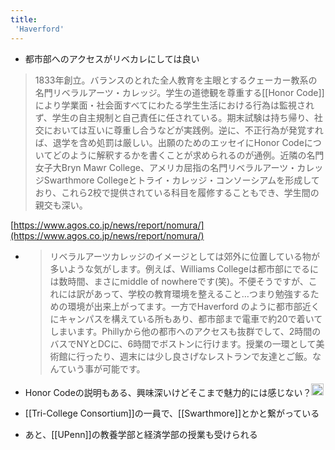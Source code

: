 ```yaml
---
title:
 'Haverford'
---
```


- 都市部へのアクセスがリベカレにしては良い

> 1833年創立。バランスのとれた全人教育を主眼とするクェーカー教系の名門リベラルアーツ・カレッジ。学生の道徳観を尊重する[[Honor Code]]により学業面・社会面すべてにわたる学生生活における行為は監視されず、学生の自主規制と自己責任に任されている。期末試験は持ち帰り、社交においては互いに尊重し合うなどが実践例。逆に、不正行為が発覚すれば、退学を含め処罰は厳しい。出願のためのエッセイにHonor Codeについてどのように解釈するかを書くことが求められるのが通例。近隣の名門女子大Bryn Mawr College、アメリカ屈指の名門リベラルアーツ・カレッジSwarthmore Collegeとトライ・カレッジ・コンソーシアムを形成しており、これら2校で提供されている科目を履修することもでき、学生間の親交も深い。

[https://www.agos.co.jp/news/report/nomura/](https://www.agos.co.jp/news/report/nomura/)
- > リベラルアーツカレッジのイメージとしては郊外に位置している物が多いような気がします。例えば、Williams Collegeは都市部にでるには数時間、まさにmiddle of nowhereです(笑)。不便そうですが、これには訳があって、学校の教育環境を整えること…つまり勉強するための環境が出来上がってます。一方でHaverford のように都市部近くにキャンパスを構えている所もあり、都市部まで電車で約20で着いてしまいます。Phillyから他の都市へのアクセスも抜群でして、2時間のバスでNYとDCに、6時間でボストンに行けます。授業の一環として美術館に行ったり、週末には少し良さげなレストランで友達とご飯。なんていう事が可能です。
- Honor Codeの説明もある、興味深いけどそこまで魅力的には感じない？<img src='https://scrapbox.io/api/pages/blu3mo-public/blu3mo/icon' alt='blu3mo.icon' height="19.5"/>

- [[Tri-College Consortium]]の一員で、[[Swarthmore]]とかと繋がっている
- あと、[[UPenn]]の教養学部と経済学部の授業も受けられる
